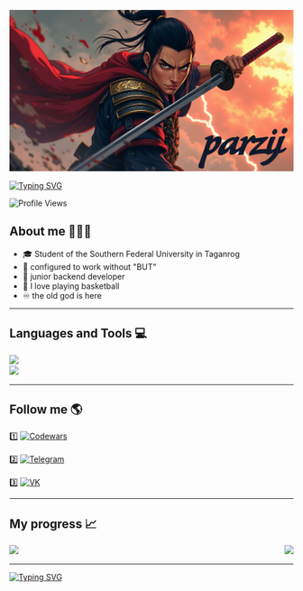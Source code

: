 ![Header](https://github.com/parzij/parzij/blob/main/assets/Gitlogo.jpeg)


[![Typing SVG](https://readme-typing-svg.herokuapp.com?font=Fira+Code&weight=700&size=35&duration=3500&pause=1000&color=545454&center=true&vCenter=true&width=700&height=100&lines=Hello+everyone%F0%9F%91%8B+I'm+parzij+%F0%9F%94%A5)](https://git.io/typing-svg)

![Profile Views](https://komarev.com/ghpvc/?username=parzij&color=blue&style=for-the-badge)

## **About me 🧑🏽‍💻**

- 🎓 Student of the Southern Federal University in Taganrog
- 🦾 configured to work without "BUT"
- 💾 junior backend developer
- 🏀 I love playing basketball
- ♾️ the old god is here

---

## **Languages and Tools 💻** 

<div align="left">
    <a href="https://skillicons.dev">
        <img src="https://skillicons.dev/icons?i=c,cpp,go,javascript,html,css" />
    </a>
    <br>
    <a href="https://skillicons.dev">
        <img src="https://skillicons.dev/icons?i=github,git,nodejs,windows,postgresql,vscode" />
    </a>
</div>

---

## **Follow me 🌎**

1️⃣ [![Codewars](https://img.shields.io/badge/Codewars-%23B1361E?style=for-the-badge&logo=codewars&logoColor=white)](https://www.codewars.com/users/parzij)  
<br>
2️⃣ [![Telegram](https://img.shields.io/badge/Telegram-%2300A2E8?style=for-the-badge&logo=telegram&logoColor=white)](https://t.me/parzij)  
<br>
3️⃣ [![VK](https://img.shields.io/badge/VK-%23009CFF?style=for-the-badge&logo=vk&logoColor=white)](https://vk.com/parziii)


---

## **My progress 📈**

<div style="display: flex; justify-content: space-between;">
  <a href="https://github.com/parzij/github-readme-stats">
    <img src="https://github-readme-stats.vercel.app/api?username=parzij&show_icons=true&theme=monokai&border_radius=10&hide_border=true&hide=prs,issues&custom_title=parzi" />
  </a>
  <a href="https://github.com/anuraghazra/github-readme-stats">
    <img src="https://github-readme-stats.vercel.app/api/top-langs/?username=parzij&layout=compact&langs_count=5&theme=monokai&hide_border=true&border_radius=10" />
  </a>
</div>

---
[![Typing SVG](https://readme-typing-svg.herokuapp.com?font=Fira+Code&weight=700&size=35&duration=3500&pause=1000&color=545454&center=true&vCenter=true&width=700&height=100&lines=See+you+later+%F0%9F%91%80)](https://git.io/typing-svg)
